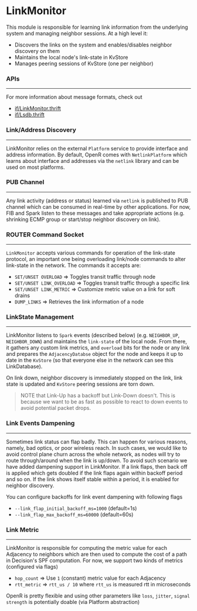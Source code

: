 # LinkMonitor

This module is responsible for learning link information from the underlying
system and managing neighbor sessions. At a high level it:
- Discovers the links on the system and enables/disables neighbor discovery on them
- Maintains the local node's link-state in KvStore
- Manages peering sessions of KvStore (one per neighbor)

### APIs
---

For more information about message formats, check out
- [if/LinkMonitor.thrift](https://github.com/facebook/openr/blob/master/openr/if/LinkMonitor.thrift)
- [if/Lsdb.thrift](https://github.com/facebook/openr/blob/master/openr/if/Lsdb.thrift)

### Link/Address Discovery
---

LinkMonitor relies on the external `Platform` service to provide interface and
address information. By default, OpenR comes with `NetlinkPlatform` which
learns about interface and addresses via the `netlink` library and can be used
on most platforms.

### PUB Channel
---

Any link activity (address or status) learned via `netlink` is published to PUB
channel which can be consumed in real-time by other applications. For now, FIB
and Spark listen to these messages and take appropriate actions (e.g.
shrinking ECMP group or start/stop neighbor discovery on link).

### ROUTER Command Socket
---

`LinkMonitor` accepts various commands for operation of the link-state protocol,
an important one being overloading link/node commands to alter link-state in the
network. The commands it accepts are:
- `SET/UNSET OVERLOAD` => Toggles transit traffic through node
- `SET/UNSET LINK_OVERLOAD` => Toggles transit traffic through a specific link
- `SET/UNSET LINK_METRIC` => Customize metric value on a link for soft drains
- `DUMP_LINKS` => Retrieves the link information of a node

### LinkState Management
---

LinkMonitor listens to `Spark` events (described below) (e.g. `NEIGHBOR_UP`,
`NEIGHBOR_DOWN`) and maintains the `link-state` of the local node. From there,
it gathers any custom link metrics, and `overload` bits for the node or any link
and prepares the `AdjacencyDatabse` object for the node and keeps it up to date
in the `KvStore` (so that everyone else in the network can see this LinkDatabase).

On link down, neighbor discovery is immediately stopped on the link, link state is
updated and `KvStore` peering sessions are torn down.

> NOTE that Link-Up has a backoff but Link-Down doesn't. This is because we
want to be as fast as possible to react to down events to avoid potential packet
drops.

### Link Events Dampening
---

Sometimes link status can flap badly. This can happen for various reasons,
namely, bad optics, or poor wireless reach. In such cases, we would like to
avoid control plane churn across the whole network, as nodes will try to route
through/around when the link is up/down. To avoid such scenario we have added
dampening support in LinkMonitor. If a link flaps, then back off is applied
which gets doubled if the link flaps again within backoff period and so on. If
the link shows itself stable within a period, it is enabled for neighbor
discovery.

You can configure backoffs for link event dampening with following flags
- `--link_flap_initial_backoff_ms=1000` (default=1s)
- `--link_flap_max_backoff_ms=60000` (default=60s)

### Link Metric
---

LinkMonitor is responsible for computing the metric value for each Adjacency
to neighbors which are then used to compute the cost of a path in Decision's SPF
computation. For now, we support two kinds of metrics (configured via flags)
- `hop_count` => Use `1` (constant) metric value for each Adjacency
- `rtt_metric` => `rtt_us / 10` where `rtt_us` is measured rtt in microseconds

OpenR is pretty flexible and using other parameters like `loss`, `jitter`,
`signal strength` is potentially doable (via Platform abstraction)
